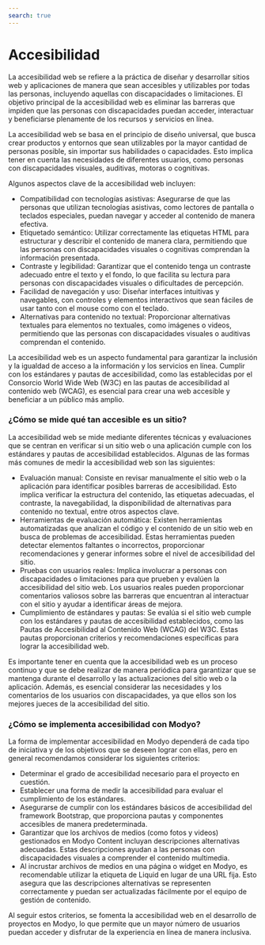 ```yaml
---
search: true
---
```


# Accesibilidad

La accesibilidad web se refiere a la práctica de diseñar y desarrollar sitios web y aplicaciones de manera que sean accesibles y utilizables por todas las personas, incluyendo aquellas con discapacidades o limitaciones. El objetivo principal de la accesibilidad web es eliminar las barreras que impiden que las personas con discapacidades puedan acceder, interactuar y beneficiarse plenamente de los recursos y servicios en línea.

La accesibilidad web se basa en el principio de diseño universal, que busca crear productos y entornos que sean utilizables por la mayor cantidad de personas posible, sin importar sus habilidades o capacidades. Esto implica tener en cuenta las necesidades de diferentes usuarios, como personas con discapacidades visuales, auditivas, motoras o cognitivas.

Algunos aspectos clave de la accesibilidad web incluyen:

- Compatibilidad con tecnologías asistivas: Asegurarse de que las personas que utilizan tecnologías asistivas, como lectores de pantalla o teclados especiales, puedan navegar y acceder al contenido de manera efectiva.
- Etiquetado semántico: Utilizar correctamente las etiquetas HTML para estructurar y describir el contenido de manera clara, permitiendo que las personas con discapacidades visuales o cognitivas comprendan la información presentada.
- Contraste y legibilidad: Garantizar que el contenido tenga un contraste adecuado entre el texto y el fondo, lo que facilita su lectura para personas con discapacidades visuales o dificultades de percepción.
- Facilidad de navegación y uso: Diseñar interfaces intuitivas y navegables, con controles y elementos interactivos que sean fáciles de usar tanto con el mouse como con el teclado.
- Alternativas para contenido no textual: Proporcionar alternativas textuales para elementos no textuales, como imágenes o videos, permitiendo que las personas con discapacidades visuales o auditivas comprendan el contenido.

La accesibilidad web es un aspecto fundamental para garantizar la inclusión y la igualdad de acceso a la información y los servicios en línea. Cumplir con los estándares y pautas de accesibilidad, como las establecidas por el Consorcio World Wide Web (W3C) en las pautas de accesibilidad al contenido web (WCAG), es esencial para crear una web accesible y beneficiar a un público más amplio.

### ¿Cómo se mide qué tan accesible es un sitio?

La accesibilidad web se mide mediante diferentes técnicas y evaluaciones que se centran en verificar si un sitio web o una aplicación cumple con los estándares y pautas de accesibilidad establecidos. Algunas de las formas más comunes de medir la accesibilidad web son las siguientes:

- Evaluación manual: Consiste en revisar manualmente el sitio web o la aplicación para identificar posibles barreras de accesibilidad. Esto implica verificar la estructura del contenido, las etiquetas adecuadas, el contraste, la navegabilidad, la disponibilidad de alternativas para contenido no textual, entre otros aspectos clave.
- Herramientas de evaluación automática: Existen herramientas automatizadas que analizan el código y el contenido de un sitio web en busca de problemas de accesibilidad. Estas herramientas pueden detectar elementos faltantes o incorrectos, proporcionar recomendaciones y generar informes sobre el nivel de accesibilidad del sitio.
- Pruebas con usuarios reales: Implica involucrar a personas con discapacidades o limitaciones para que prueben y evalúen la accesibilidad del sitio web. Los usuarios reales pueden proporcionar comentarios valiosos sobre las barreras que encuentran al interactuar con el sitio y ayudar a identificar áreas de mejora.
- Cumplimiento de estándares y pautas: Se evalúa si el sitio web cumple con los estándares y pautas de accesibilidad establecidos, como las Pautas de Accesibilidad al Contenido Web (WCAG) del W3C. Estas pautas proporcionan criterios y recomendaciones específicas para lograr la accesibilidad web.

Es importante tener en cuenta que la accesibilidad web es un proceso continuo y que se debe realizar de manera periódica para garantizar que se mantenga durante el desarrollo y las actualizaciones del sitio web o la aplicación. Además, es esencial considerar las necesidades y los comentarios de los usuarios con discapacidades, ya que ellos son los mejores jueces de la accesibilidad del sitio.

### ¿Cómo se implementa accesibilidad con Modyo?
La forma de implementar accesibilidad en Modyo dependerá de cada tipo de iniciativa y de los objetivos que se deseen lograr con ellas, pero en general recomendamos considerar los siguientes criterios:

- Determinar el grado de accesibilidad necesario para el proyecto en cuestión.
- Establecer una forma de medir la accesibilidad para evaluar el cumplimiento de los estándares.
- Asegurarse de cumplir con los estándares básicos de accesibilidad del framework Bootstrap, que proporciona pautas y componentes accesibles de manera predeterminada.
- Garantizar que los archivos de medios (como fotos y videos) gestionados en Modyo Content incluyan descripciones alternativas adecuadas. Estas descripciones ayudan a las personas con discapacidades visuales a comprender el contenido multimedia.
- Al incrustar archivos de medios en una página o widget en Modyo, es recomendable utilizar la etiqueta de Liquid en lugar de una URL fija. Esto asegura que las descripciones alternativas se representen correctamente y puedan ser actualizadas fácilmente por el equipo de gestión de contenido.

Al seguir estos criterios, se fomenta la accesibilidad web en el desarrollo de proyectos en Modyo, lo que permite que un mayor número de usuarios puedan acceder y disfrutar de la experiencia en línea de manera inclusiva.